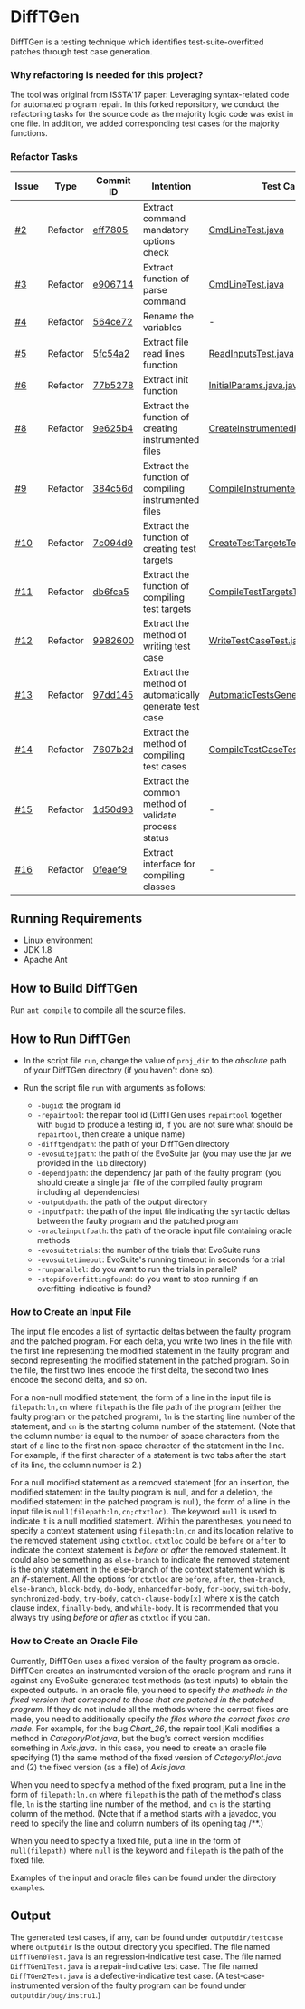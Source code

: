 # DiffTGen

DiffTGen is a testing technique which identifies test-suite-overfitted patches through test case generation.

### Why refactoring is needed for this project?
The tool was original from ISSTA'17 paper: Leveraging syntax-related code for automated program repair.
In this forked reporsitory, we conduct the refactoring tasks for the source code as the majority logic code was exist in one file. In addition, we added corresponding test cases for the majority functions.

### Refactor Tasks
| Issue|Type |Commit ID|Intention|Test Case|
|----  | ----  | ----  |  ----     |----  |
|[#2](https://github.com/SophieHYe/DiffTGen/issues/2)|  Refactor| [eff7805](https://github.com/SophieHYe/DiffTGen/commit/eff78054edee9bf9546417e59dcacf5f781b2c67)| Extract command mandatory options check |[CmdLineTest.java](https://github.com/SophieHYe/DiffTGen/commit/eff78054edee9bf9546417e59dcacf5f781b2c67#diff-2f41fc4fcb35bbbe3e0245b259632d7a)|
|[#3](https://github.com/SophieHYe/DiffTGen/issues/3)|Refactor|[e906714](https://github.com/SophieHYe/DiffTGen/commit/e90671403fe2944ef6d9812788556eecb0add8cd)|Extract function of parse command |[CmdLineTest.java](https://github.com/SophieHYe/DiffTGen/commit/e90671403fe2944ef6d9812788556eecb0add8cd#diff-2f41fc4fcb35bbbe3e0245b259632d7a)|
|[#4](https://github.com/SophieHYe/DiffTGen/issues/4)|Refactor|[564ce72](https://github.com/SophieHYe/DiffTGen/commit/564ce72d0db1dceea0e73c3c8d34078b3d5d3ebb)|Rename the variables|-|
|[#5](https://github.com/SophieHYe/DiffTGen/issues/5)|Refactor|[5fc54a2](https://github.com/SophieHYe/DiffTGen/commit/5fc54a20944016c4bae0123ba2e0dc62ec9f5576)|Extract file read lines function|[ReadInputsTest.java](https://github.com/SophieHYe/DiffTGen/commit/5a441eaf568ca37171d966e7645c268101728979#diff-2299f3953b445285791b0e175ee08d9e)|
|[#6](https://github.com/SophieHYe/DiffTGen/issues/6)|Refactor|[77b5278](https://github.com/SophieHYe/DiffTGen/commit/77b5278327af7f02e094aae8dbf8281aa62f67c0)|Extract init function|[InitialParams.java.java](https://github.com/SophieHYe/DiffTGen/commit/0aca11e48c9ab5589787d3ed1e48949ba81ec916)|
|[#8](https://github.com/SophieHYe/DiffTGen/issues/8)|Refactor|[9e625b4](https://github.com/SophieHYe/DiffTGen/commit/9e625b4690016cc4f697f54c18411bde7a7bff02)|Extract the function of creating instrumented files|[CreateInstrumentedFilesTest.java](https://github.com/SophieHYe/DiffTGen/commit/9e625b4690016cc4f697f54c18411bde7a7bff02#diff-019ef40761012bbd43185b8c0d71a2d9)|
|[#9](https://github.com/SophieHYe/DiffTGen/issues/9)|Refactor|[384c56d](https://github.com/SophieHYe/DiffTGen/commit/384c56d042b13dd2b103e81c19007d12cc7012ea)|Extract the function of compiling instrumented files|[CompileInstrumentedFilesTest.java](https://github.com/SophieHYe/DiffTGen/commit/384c56d042b13dd2b103e81c19007d12cc7012ea#diff-d7d2ff708c13d89e08b472e722d38e55)|
|[#10](https://github.com/SophieHYe/DiffTGen/issues/10)|Refactor|[7c094d9](https://github.com/SophieHYe/DiffTGen/commit/7c094d923c7360d4156555055a42b8b84b8547cb)|Extract the function of creating test targets|[CreateTestTargetsTest.java](https://github.com/SophieHYe/DiffTGen/commit/7c094d923c7360d4156555055a42b8b84b8547cb#diff-80fbffc89cc47454bd7b1b2276ecec4c)|
|[#11](https://github.com/SophieHYe/DiffTGen/issues/11)|Refactor|[db6fca5](https://github.com/SophieHYe/DiffTGen/commit/db6fca52f1256e0cd160e0ab7695e4dba2e95d8f)|Extract the function of compiling test targets|[CompileTestTargetsTest.java](https://github.com/SophieHYe/DiffTGen/commit/db6fca52f1256e0cd160e0ab7695e4dba2e95d8f#diff-3ebadfc0d760a1b407a0b54db239b4ac)|
|[#12](https://github.com/SophieHYe/DiffTGen/issues/12)|Refactor|[9982600](https://github.com/SophieHYe/DiffTGen/commit/99826007785c378636d777e831750680d8d72c37)|Extract the method of writing test case|[WriteTestCaseTest.java](https://github.com/SophieHYe/DiffTGen/commit/99826007785c378636d777e831750680d8d72c37#diff-b5ec2d6512e7178491c8900ff556e934)|
|[#13](https://github.com/SophieHYe/DiffTGen/issues/13)|Refactor|[97dd145](https://github.com/SophieHYe/DiffTGen/commit/97dd145fcf3fde52296ba02969349a1b5b55e989)|Extract the method of automatically generate test case|[AutomaticTestsGenerationTest.java](https://github.com/SophieHYe/DiffTGen/commit/97dd145fcf3fde52296ba02969349a1b5b55e989#diff-21a5467a3b9c5c01809186ecaedbd06e)|
|[#14](https://github.com/SophieHYe/DiffTGen/issues/14)|Refactor|[7607b2d](https://github.com/SophieHYe/DiffTGen/commit/7607b2d5ffe15baec0a7a3d3e82b5af9f8eb3bc8)|Extract the method of compiling test cases|[CompileTestCaseTest.java](https://github.com/SophieHYe/DiffTGen/commit/7607b2d5ffe15baec0a7a3d3e82b5af9f8eb3bc8#diff-a061e5a7036e8b733b5c44f4400cdf5c)|
|[#15](https://github.com/SophieHYe/DiffTGen/issues/15)|Refactor|[1d50d93](https://github.com/SophieHYe/DiffTGen/commit/1d50d93d187bb913c2b5f1b15dcc5ec3eb186535)|Extract the common method of validate process status|-|
|[#16](https://github.com/SophieHYe/DiffTGen/issues/16)|Refactor|[0feaef9](https://github.com/SophieHYe/DiffTGen/commit/0feaef9546cfba84becb39e7f9cd611093750e53)|Extract interface for compiling classes|-|


## Running Requirements

+ Linux environment
+ JDK 1.8
+ Apache Ant

## How to Build DiffTGen

Run `ant compile` to compile all the source files.

## How to Run DiffTGen

+ In the script file `run`, change the value of `proj_dir` to the *absolute* path of your DiffTGen directory (if you haven't done so).

+ Run the script file `run` with arguments as follows:
  * `-bugid`: the program id
  * `-repairtool`: the repair tool id (DiffTGen uses `repairtool` together with `bugid` to produce a testing id, if you are not sure what should be `repairtool`, then create a unique name)
  * `-difftgendpath`: the path of your DiffTGen directory
  * `-evosuitejpath`: the path of the EvoSuite jar (you may use the jar we provided in the `lib` directory)
  * `-dependjpath`: the dependency jar path of the faulty program (you should create a single jar file of the compiled faulty program including all dependencies)
  * `-outputdpath`: the path of the output directory
  * `-inputfpath`: the path of the input file indicating the syntactic deltas between the faulty program and the patched program
  * `-oracleinputfpath`: the path of the oracle input file containing oracle methods
  * `-evosuitetrials`: the number of the trials that EvoSuite runs
  * `-evosuitetimeout`: EvoSuite's running timeout in seconds for a trial
  * `-runparallel`: do you want to run the trials in parallel?
  * `-stopifoverfittingfound`: do you want to stop running if an overfitting-indicative is found?

### How to Create an Input File

The input file encodes a list of syntactic deltas between the faulty program and the patched program. For each delta, you write two lines in the file with the first line representing the modified statement in the faulty program and second representing the modified statement in the patched program. So in the file, the first two lines encode the first delta, the second two lines encode the second delta, and so on.

For a non-null modified statement, the form of a line in the input file is `filepath:ln,cn` where `filepath` is the file path of the program (either the faulty program or the patched program), `ln` is the starting line number of the statement, and `cn` is the starting column number of the statement. (Note that the column number is equal to the number of space characters from the start of a line to the first non-space character of the statement in the line. For example, if the first character of a statement is two tabs after the start of its line, the column number is 2.)

For a null modified statement as a removed statement (for an insertion, the modified statement in the faulty program is null, and for a deletion, the modified statement in the patched program is null), the form of a line in the input file is `null(filepath:ln,cn;ctxtloc)`. The keyword `null` is used to indicate it is a null modified statement. Within the parentheses, you need to specify a context statement using `filepath:ln,cn` and its location relative to the removed statement using `ctxtloc`. `ctxtloc` could be `before` or `after` to indicate the context statement is *before* or *after* the removed statement. It could also be something as `else-branch` to indicate the removed statement is the only statement in the else-branch of the context statement which is an *if*-statement. All the options for `ctxtloc` are `before`, `after`, `then-branch`, `else-branch`, `block-body`, `do-body`, `enhancedfor-body`, `for-body`, `switch-body`, `synchronized-body`, `try-body`, `catch-clause-body[x]` where x is the catch clause index, `finally-body`, and `while-body`. It is recommended that you always try using *before* or *after* as `ctxtloc` if you can.

### How to Create an Oracle File

Currently, DiffTGen uses a fixed version of the faulty program as oracle. DiffTGen creates an instrumented version of the oracle program and runs it against any EvoSuite-generated test methods (as test inputs) to obtain the expected outputs. In an oracle file, you need to specify *the methods in the fixed version that correspond to those that are patched in the patched program*. If they do not include all the methods where the correct fixes are made, you need to additionally specify *the files where the correct fixes are made*. For example, for the bug *Chart_26*, the repair tool jKali modifies a method in *CategoryPlot.java*, but the bug's correct version modifies something in *Axis.java*. In this case, you need to create an oracle file specifying (1) the same method of the fixed version of *CategoryPlot.java* and (2) the fixed version (as a file) of *Axis.java*.

When you need to specify a method of the fixed program, put a line in the form of `filepath:ln,cn` where `filepath` is the path of the method's class file, `ln` is the starting line number of the method, and `cn` is the starting column of the method. (Note that if a method starts with a javadoc, you need to specify the line and column numbers of its opening tag /\*\*.)

When you need to specify a fixed file, put a line in the form of `null(filepath)` where `null` is the keyword and `filepath` is the path of the fixed file.

Examples of the input and oracle files can be found under the directory `examples`.


## Output

The generated test cases, if any, can be found under `outputdir/testcase` where `outputdir` is the output directory you specified. The file named `DiffTGen0Test.java` is an regression-indicative test case. The file named `DiffTGen1Test.java` is a repair-indicative test case. The file named `DiffTGen2Test.java` is a defective-indicative test case. (A test-case-instrumented version of the faulty program can be found under `outputdir/bug/instru1`.)

